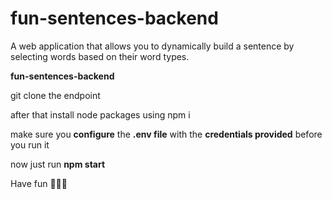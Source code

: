 # fun-sentences-backend
A web application that allows you to dynamically build a sentence by selecting words based on their word types.

**fun-sentences-backend**


git clone the endpoint 

after that install node packages using npm i

make sure you **configure** the **.env file** with the **credentials provided** before you run it

now just run **npm start**

Have fun 🤸🏾🎉
